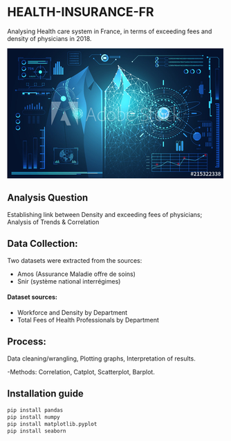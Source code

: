 # HEALTH-INSURANCE-FR
Analysing Health care system in France, in terms of exceeding fees and density of physicians in 2018.

<p align-"center">
<img src="./image.jpg" alt="Health Insurance Analytics" width="500">
</p>                                                     
                                                      
## Analysis Question 
Establishing link between Density and exceeding fees of physicians; Analysis of Trends & Correlation

## Data Collection:
Two datasets were extracted from the sources: 
- Amos (Assurance Maladie offre de soins)
- Snir (système national interrégimes)

#### Dataset sources:
- Workforce and Density by Department
- Total Fees of Health Professionals by Department

## Process:
Data cleaning/wrangling, Plotting graphs, Interpretation of results. <Python>

-Methods: Correlation, Catplot, Scatterplot, Barplot.


##  Installation guide
```
pip install pandas
pip install numpy
pip install matplotlib.pyplot
pip install seaborn
```
